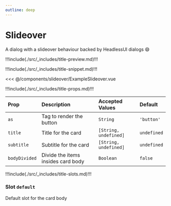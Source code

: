 ```yaml
---
outline: deep
---
```


# Slideover

A dialog with a slideover behaviour backed by HeadlessUI dialogs :smile:

!!!include(./src/_includes/title-preview.md)!!!

<wrapper src="components/slideover/demo" />

!!!include(./src/_includes/title-snippet.md)!!!

<<< @/components/slideover/ExampleSlideover.vue

!!!include(./src/_includes/title-props.md)!!!

| Prop          | Description                        | Accepted Values       | Default     |
|:--------------|:-----------------------------------|:----------------------|:------------|
| `as`          | Tag to render the button           | `String`              | `'button'`  |
| `title`       | Title for the card                 | `[String, undefined]` | `undefined` |
| `subtitle`    | Subtitle for the card              | `[String, undefined]` | `undefined` |
| `bodyDivided` | Divide the items insides card body | `Boolean`             | `false`     |


!!!include(./src/_includes/title-slots.md)!!!

### Slot `default`

Default slot for the card body







